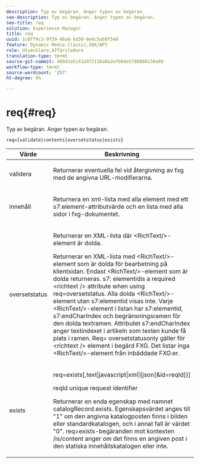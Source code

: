 ```yaml
---
description: Typ av begäran. Anger typen av begäran.
seo-description: Typ av begäran. Anger typen av begäran.
seo-title: req
solution: Experience Manager
title: req
uuid: 1c8ff9c3-9f39-46a8-bd38-8e0c5ab0f548
feature: Dynamic Media Classic,SDK/API
role: Utvecklare,Affärsledare
translation-type: tm+mt
source-git-commit: 469d1a5c43a972116a8a2efb0de5708800130a99
workflow-type: tm+mt
source-wordcount: '257'
ht-degree: 0%

---
```



# req{#req}

Typ av begäran. Anger typen av begäran.

`req={validate|contents|oversetstatus|exists}`

<table id="table_F39239E5244746DB9F253BB0D5E85D54"> 
 <thead> 
  <tr> 
   <th colname="col1" class="entry"> Värde </th> 
   <th colname="col2" class="entry"> Beskrivning </th> 
  </tr> 
 </thead>
 <tbody> 
  <tr> 
   <td colname="col1"> <p> <span class="codeph"> validera</span> </p> </td> 
   <td colname="col2"> <p> Returnerar eventuella fel vid återgivning av fxg med de angivna URL-modifierarna. </p> </td> 
  </tr> 
  <tr> 
   <td colname="col1"> <p> <span class="codeph"> innehåll</span> </p> </td> 
   <td colname="col2"> <p> Returnera en xml-lista med alla element med ett <span class="codeph"> s7:element</span>-attributvärde och en lista med alla sidor i fxg-dokumentet. </p> </td> 
  </tr> 
  <tr> 
   <td colname="col1"> <p> <span class="codeph"> oversetstatus</span> </p> </td> 
   <td colname="col2"> <p>Returnerar en XML-lista där <span class="codeph"> &lt;RichText/&gt;</span>-element är dolda. </p> <p>Returnerar en XML-lista med <span class="+ topic/ph pr-d/codeph codeph"> &lt;RichText/&gt;</span>-element som är dolda för bearbetning på klientsidan. Endast <span class="+ topic/ph pr-d/codeph codeph"> &lt;RichText/&gt;</span>-element som är dolda returneras. <span class="+ topic/ph pr-d/codeph codeph"> s7:</span> elementidis a required  <span class="+ topic/ph pr-d/codeph codeph"> &lt;richtext /&gt;</span> attribute when using  <span class="+ topic/ph pr-d/codeph codeph"> req=oversetstatus</span>. Alla dolda <span class="+ topic/ph pr-d/codeph codeph"> &lt;RichText/&gt;</span>-element utan <span class="+ topic/ph pr-d/codeph codeph"> s7:elementid</span> visas inte. Varje <span class="+ topic/ph pr-d/codeph codeph"> &lt;RichText/&gt;</span>-element i listan har <span class="+ topic/ph pr-d/codeph codeph"> s7:elementid</span>, <span class="+ topic/ph pr-d/codeph codeph"> s7:endCharIndex</span> och begränsningsramen för den dolda textramen. Attributet <span class="+ topic/ph pr-d/codeph codeph"> s7:endCharIndex</span> anger textindexet i artikeln som texten kunde få plats i ramen. <span class="+ topic/ph pr-d/codeph codeph"> Req=</span> oversetstatusonly gäller för  <span class="+ topic/ph pr-d/codeph codeph"> &lt;richtext /&gt;</span> element i begärd FXG. Det listar inga <span class="+ topic/ph pr-d/codeph codeph"> &lt;RichText/&gt;</span>-element från inbäddade FXG:er. </p> </td> 
  </tr> 
  <tr> 
   <td colname="col1"> <p> <span class="codeph"> exists</span> </p> </td> 
   <td colname="col2"> <p> <span class="codeph"> req=exists[,text|javascript|xml|{json[&amp;id=reqId]}]</span> </p> <p>reqId unique request identifier </p> <p>Returnerar en enda egenskap med namnet catalogRecord.exists. Egenskapsvärdet anges till "1" om den angivna katalogposten finns i bilden eller standardkatalogen, och i annat fall är värdet "0". req=exists-begäranden mot kontexten /is/content anger om det finns en angiven post i den statiska innehållskatalogen eller inte. </p> </td> 
  </tr> 
 </tbody> 
</table>

